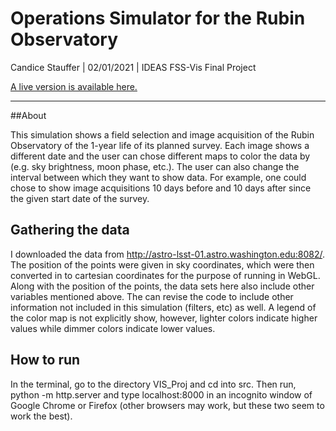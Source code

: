 # Operations Simulator for the Rubin Observatory 

Candice Stauffer | 02/01/2021 | IDEAS FSS-Vis Final Project

[A live version is available here.](https://ageller.github.io/IDEAS_FSS-Vis/FinalStudentProjects/2021winter/CandiceStauffer/index.html)

____________________________________________________________________


##About

This simulation shows a field selection and image acquisition of the Rubin Observatory of the 1-year life of its planned survey. Each image shows a different date and the user can chose different maps to color the data by (e.g. sky brightness, moon phase, etc.). The user can also change the interval between which they want to show data. For example, one could chose to show image acquisitions 10 days before and 10 days after since the given start date of the survey.

## Gathering the data

I downloaded the data from http://astro-lsst-01.astro.washington.edu:8082/. The position of the points were given in sky coordinates, which were then converted in to cartesian coordinates for the purpose of running in WebGL. Along with the position of the points, the data sets here also include other variables mentioned above. The can revise the code to include other information not included in this simulation (filters, etc) as well. 
A legend of the color map is not explicitly show, however, lighter colors indicate higher values while dimmer colors indicate lower values. 


## How to run

In the terminal, go to the directory VIS_Proj and cd into src. Then run, python -m http.server and type localhost:8000 in an incognito window of Google Chrome or Firefox (other browsers may work, but these two seem to work the best). 
